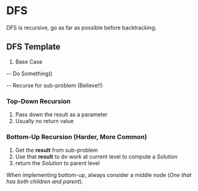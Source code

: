 # DFS

DFS is recursive, go as far as possible before backtracking.

## DFS Template

1. Base Case

-- Do Something()

-- Recurse for sub-problem (Believe!!)

### Top-Down Recursion

1. Pass down the result as a parameter <br>
2. Usually no return value <br>

### Bottom-Up Recursion (Harder, More Common)

1. Get the **result** from sub-problem <br>
2. Use that **result** to do work at current level to compute a *Solution* <br>
3. return the *Solution* to parent level

When implementing bottom-up, always consider a middle node (*One that has both children and parent*).

